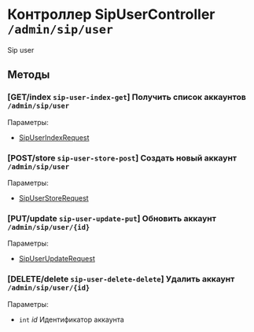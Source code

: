 # Контроллер SipUserController `/admin/sip/user`

Sip user

## Методы

### [GET/index `sip-user-index-get`] Получить список аккаунтов `/admin/sip/user`

Параметры: 

- [SipUserIndexRequest](../OBJECT.md#SipUserIndexRequest) 

### [POST/store `sip-user-store-post`] Создать новый аккаунт `/admin/sip/user`

Параметры: 

- [SipUserStoreRequest](../OBJECT.md#SipUserStoreRequest) 

### [PUT/update `sip-user-update-put`] Обновить аккаунт `/admin/sip/user/{id}`

Параметры: 

- [SipUserUpdateRequest](../OBJECT.md#SipUserUpdateRequest) 

### [DELETE/delete `sip-user-delete-delete`] Удалить аккаунт `/admin/sip/user/{id}`

Параметры: 

- `int` *id* Идентификатор аккаунта
